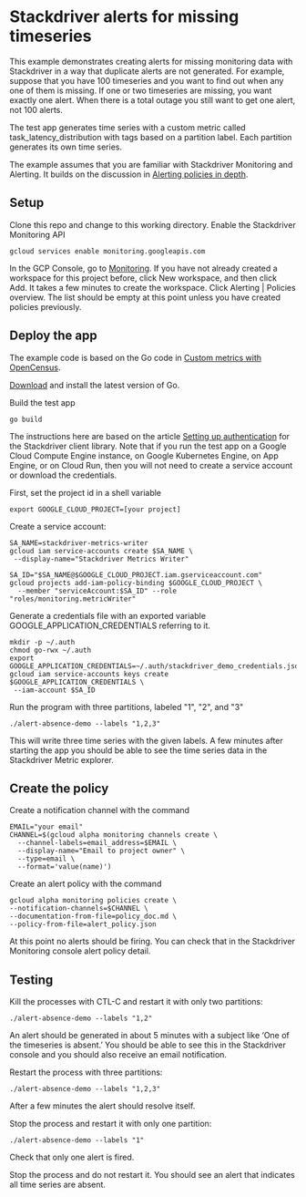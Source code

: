 # Stackdriver alerts for missing timeseries

This example demonstrates creating alerts for missing monitoring data with
Stackdriver in a way that duplicate alerts are not generated. For example,
suppose that you have 100 timeseries and you want to find out when any one of
them is missing. If one or two timeseries are missing, you want exactly one
alert. When there is a total outage you still want to get one alert, not 100
alerts.

The test app generates time series with a custom metric called
task_latency_distribution with tags based on a partition label. Each
partition generates its own time series.

The example assumes that you are familiar with Stackdriver Monitoring and
Alerting. It builds on the discussion in
[Alerting policies in depth](https://cloud.google.com/monitoring/alerts/concepts-indepth).

## Setup
Clone this repo and change to this working directory. Enable the Stackdriver
Monitoring API

```shell
gcloud services enable monitoring.googleapis.com
```

In the GCP Console, go to
[Monitoring](https://console.cloud.google.com/monitoring).
If you have not already created a workspace for this project before, click New
workspace, and then click Add. It takes a few minutes to create the workspace.
Click Alerting | Policies overview. The list should be empty at this point
unless you have created policies previously.

## Deploy the app

The example code is based on the Go code in
[Custom metrics with OpenCensus](https://cloud.google.com/monitoring/custom-metrics/open-census).

[Download](https://golang.org/dl/) and install the latest version of Go.

Build the test app

```shell
go build
```

The instructions here are based on the article
[Setting up authentication](https://cloud.google.com/monitoring/docs/reference/libraries#setting_up_authentication)
for the Stackdriver client library. Note that if you run the test app on a
Google Cloud Compute Engine instance, on Google Kubernetes Engine, on App
Engine, or on Cloud Run, then you will not need to create a service account
or download the credentials.

First, set the project id in a shell variable

```shell
export GOOGLE_CLOUD_PROJECT=[your project]
```

Create a service account:

```shell
SA_NAME=stackdriver-metrics-writer
gcloud iam service-accounts create $SA_NAME \
 --display-name="Stackdriver Metrics Writer"
```

```shell
SA_ID="$SA_NAME@$GOOGLE_CLOUD_PROJECT.iam.gserviceaccount.com"
gcloud projects add-iam-policy-binding $GOOGLE_CLOUD_PROJECT \
  --member "serviceAccount:$SA_ID" --role "roles/monitoring.metricWriter"
```

Generate a credentials file with an exported variable
GOOGLE_APPLICATION_CREDENTIALS referring to it.

```shell
mkdir -p ~/.auth
chmod go-rwx ~/.auth
export GOOGLE_APPLICATION_CREDENTIALS=~/.auth/stackdriver_demo_credentials.json
gcloud iam service-accounts keys create $GOOGLE_APPLICATION_CREDENTIALS \
 --iam-account $SA_ID
```

Run the program with three partitions, labeled "1", "2", and "3"

```shell
./alert-absence-demo --labels "1,2,3"
```

This will write three time series with the given labels. A few minutes after
starting the app you should be able to see the time series data in the
Stackdriver Metric explorer.

## Create the policy

Create a notification channel with the command

```shell
EMAIL="your email"
CHANNEL=$(gcloud alpha monitoring channels create \
  --channel-labels=email_address=$EMAIL \
  --display-name="Email to project owner" \
  --type=email \
  --format='value(name)')
```

Create an alert policy with the command

```shell
gcloud alpha monitoring policies create \
--notification-channels=$CHANNEL \
--documentation-from-file=policy_doc.md \
--policy-from-file=alert_policy.json
```

At this point no alerts should be firing. You can check that in the Stackdriver
Monitoring console alert policy detail.

## Testing

Kill the processes with CTL-C and restart it with only two partitions:

```shell
./alert-absence-demo --labels "1,2"
```

An alert should be generated in about 5 minutes with a subject like ‘One of the
timeseries is absent.’ You should be able to see this in the Stackdriver console
and you should also receive an email notification.

Restart the process with three partitions:

```shell
./alert-absence-demo --labels "1,2,3"
```

After a few minutes the alert should resolve itself.

Stop the process and restart it with only one partition:

```shell
./alert-absence-demo --labels "1"
```

Check that only one alert is fired.

Stop the process and do not restart it. You should see an alert that indicates
all time series are absent.
